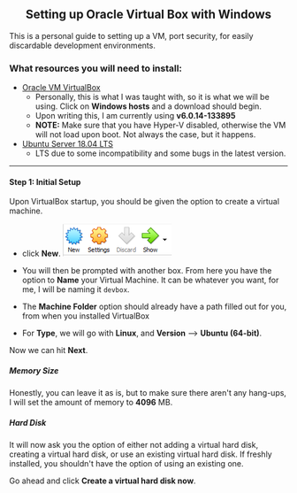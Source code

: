 <h2 align="center">Setting up Oracle Virtual Box with Windows</h2>

<p>This is a personal guide to setting up a VM, port security, for easily discardable development environments.</p>

### What resources you will need to install:

- [Oracle VM VirtualBox](https://www.virtualbox.org/wiki/Downloads)
    - Personally, this is what I was taught with, so it is what we will be using. Click on **Windows hosts** and a download should begin.
    - Upon writing this, I am currently using **v6.0.14-133895**
    - **NOTE:** Make sure that you have Hyper-V disabled, otherwise the VM will not load upon boot. Not always the case, but it happens.
- [Ubuntu Server 18.04 LTS](https://ubuntu.com/#download)
    - LTS due to some incompatibility and some bugs in the latest version.
    
<hr>

#### Step 1: Initial Setup
Upon VirtualBox startup, you should be given the option to create a virtual machine.
- click **New**.
    <img src="https://github.com/jlayog/Notes_Advice/blob/master/settingup_VM/images/newVM.PNG">
- You will then be prompted with another box.
From here you have the option to **Name** your Virtual Machine. It can be whatever you want, for me, I will be naming it `devbox`.
        
- The **Machine Folder** option should already have a path filled out for you, from when you installed VirtualBox</p>

- For **Type**, we will go with **Linux**, and **Version** --> **Ubuntu (64-bit)**.

Now we can hit **Next**.

##### Memory Size

Honestly, you can leave it as is, but to make sure there aren't any hang-ups, I will set the amount of memory to **4096** MB.

##### Hard Disk

It will now ask you the option of either not adding a virtual hard disk, creating a virtual hard disk, or use an existing virtual hard disk. If freshly installed, you shouldn't have the option of using an existing one.

Go ahead and click **Create a virtual hard disk now**.
